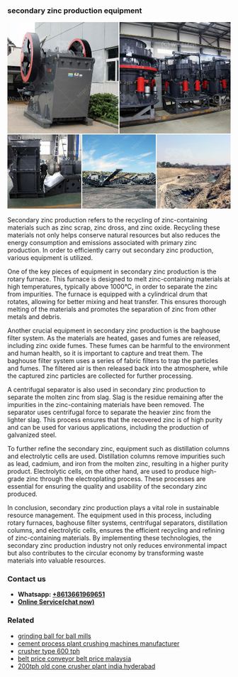 <h3>secondary zinc production equipment</h3><img src='1702950459.jpg' alt=''><p>Secondary zinc production refers to the recycling of zinc-containing materials such as zinc scrap, zinc dross, and zinc oxide. Recycling these materials not only helps conserve natural resources but also reduces the energy consumption and emissions associated with primary zinc production. In order to efficiently carry out secondary zinc production, various equipment is utilized.</p><p>One of the key pieces of equipment in secondary zinc production is the rotary furnace. This furnace is designed to melt zinc-containing materials at high temperatures, typically above 1000°C, in order to separate the zinc from impurities. The furnace is equipped with a cylindrical drum that rotates, allowing for better mixing and heat transfer. This ensures thorough melting of the materials and promotes the separation of zinc from other metals and debris.</p><p>Another crucial equipment in secondary zinc production is the baghouse filter system. As the materials are heated, gases and fumes are released, including zinc oxide fumes. These fumes can be harmful to the environment and human health, so it is important to capture and treat them. The baghouse filter system uses a series of fabric filters to trap the particles and fumes. The filtered air is then released back into the atmosphere, while the captured zinc particles are collected for further processing.</p><p>A centrifugal separator is also used in secondary zinc production to separate the molten zinc from slag. Slag is the residue remaining after the impurities in the zinc-containing materials have been removed. The separator uses centrifugal force to separate the heavier zinc from the lighter slag. This process ensures that the recovered zinc is of high purity and can be used for various applications, including the production of galvanized steel.</p><p>To further refine the secondary zinc, equipment such as distillation columns and electrolytic cells are used. Distillation columns remove impurities such as lead, cadmium, and iron from the molten zinc, resulting in a higher purity product. Electrolytic cells, on the other hand, are used to produce high-grade zinc through the electroplating process. These processes are essential for ensuring the quality and usability of the secondary zinc produced.</p><p>In conclusion, secondary zinc production plays a vital role in sustainable resource management. The equipment used in this process, including rotary furnaces, baghouse filter systems, centrifugal separators, distillation columns, and electrolytic cells, ensures the efficient recycling and refining of zinc-containing materials. By implementing these technologies, the secondary zinc production industry not only reduces environmental impact but also contributes to the circular economy by transforming waste materials into valuable resources.</p><h3>Contact us</h3><ul><li><strong>Whatsapp:&nbsp;<a href="https://wa.me/8613661969651">+8613661969651</a></strong></li><li><a href="https://swt.shibang-china.com/?git&amp;zhl&amp;secondary zinc production equipment"><strong>Online Service(chat now)</strong></a></li></ul><h3>Related</h3><ul><li><a href='grinding ball for ball mills.md'>grinding ball for ball mills</a></li><li><a href='cement process plant crushing machines manufacturer.md'>cement process plant crushing machines manufacturer</a></li><li><a href='crusher type 600 tph.md'>crusher type 600 tph</a></li><li><a href='belt price conveyor belt price malaysia.md'>belt price conveyor belt price malaysia</a></li><li><a href='200tph old cone crusher plant india hyderabad.md'>200tph old cone crusher plant india hyderabad</a></li></ul>